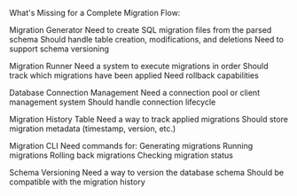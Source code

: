 What's Missing for a Complete Migration Flow:

Migration Generator
    Need to create SQL migration files from the parsed schema
    Should handle table creation, modifications, and deletions
    Need to support schema versioning

Migration Runner
    Need a system to execute migrations in order
    Should track which migrations have been applied
    Need rollback capabilities

Database Connection Management
    Need a connection pool or client management system
    Should handle connection lifecycle

Migration History Table
    Need a way to track applied migrations
    Should store migration metadata (timestamp, version, etc.)

Migration CLI
    Need commands for:
    Generating migrations
    Running migrations
    Rolling back migrations
    Checking migration status

Schema Versioning
    Need a way to version the database schema
    Should be compatible with the migration history
